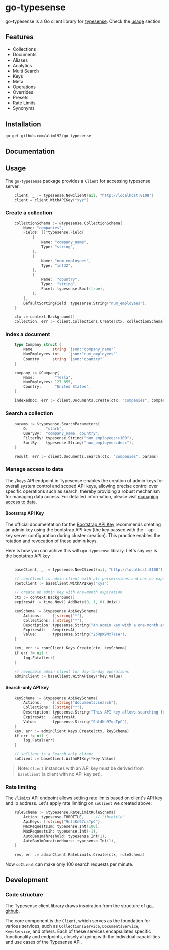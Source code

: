 # go-typesense
go-typesense is a Go client library for [typesense](https://typesense.org/). Check the [usage](#usage) section.

## Features
* Collections
* Documents
* Aliases
* Analytics
* Multi Search
* Keys
* Meta
* Operations
* Overrides
* Presets
* Rate Limits
* Synonyms

## Installation
```bash 
go get github.com/aliml92/go-typesense
```

## Documentation

## Usage
The `go-typesense` package provides a `Client` for accessing typesense server.
```go
	client, _ := typesense.NewClient(nil, "http://localhost:8108")
	client = client.WithAPIKey("xyz")      
```
### Create a collection
```go
	collectionSchema := &typesense.CollectionSchema{
		Name: "companies",
		Fields: []*typesense.Field{
			{
				Name: "company_name",
				Type: "string",
			},
			{
				Name: "num_employees",
				Type: "int32",
			},
			{
				Name:  "country",
				Type:  "string",
				Facet: typesense.Bool(true),
			},
		},
		DefaultSortingField: typesense.String("num_employees"),
	}

	ctx := context.Background()
	collection, err := client.Collections.Create(ctx, collectionSchema)
```
### Index a document
```go
    type Company struct {
        Name         string `json:"company_name"`
        NumEmployees int    `json:"num_employees"`
        Country      string `json:"country"`
    }

	company := &Company{
		Name:         "Tesla",
		NumEmployees: 127_855,
		Country:      "United States",
	}

	indexedDoc, err := client.Documents.Create(ctx, "companies", company)

```
### Search a collection 
```go
	params := &typesense.SearchParameters{
		Q:        "stark",
		QueryBy:  "company_name, country",
		FilterBy: typesense.String("num_employees:>100"),
		SortBy:   typesense.String("num_employees:desc"),
	}

	result, err := client.Documents.Search(ctx, "companies", params)
```
### Manage access to data
The `/keys` API endpoint in Typesense enables the creation of admin keys for overall system control and scoped API keys, allowing precise control over specific operations such as search, thereby providing a robust mechanism for managing data access. For detailed information, please visit [managing access to data](https://typesense.org/docs/guide/data-access-control.html).

#### Bootstrap API Key
The official documentation for the [Bootstrap API Key](https://typesense.org/docs/guide/data-access-control.html#bootstrap-api-key) recommends creating an admin key using the bootstrap API key (the key passed with the --api-key server configuration during cluster creation). This practice enables the rotation and revocation of these admin keys.

Here is how you can achive this with `go-typesense` library. Let's say `xyz` is 
the bootstrap API key
```go
	
	baseClient, _ := typesense.NewClient(nil, "http://localhost:8108")

	// rootClient is admin client with all persmissions and has no expiration.
	rootClient := baseClient.WithAPIKey("xyz")

	// create an admin key with one-month expiration
	ctx := context.Background()
	expiresAt := time.Now().AddDate(0, 1, 0).Unix()

	keySchema := &typesense.ApiKeySchema{
		Actions:     []string{"*"},
		Collections: []string{"*"},
		Description: typesense.String("An admin key with a one-month expiration."),
		ExpiresAt:   &expiresAt,
		Value:       typesense.String("2bRpK9Mx7YsW"),
	}

	key, err := rootClient.Keys.Create(ctx, keySchema)
	if err != nil {
		log.Fatal(err)
	}

    // revocable admin client for day-to-day operations
	adminClient := baseClient.WithAPIKey(*key.Value)
```
#### Search-only API key
```go
	keySchema := &typesense.ApiKeySchema{
		Actions:     []string{"documents:search"},
		Collections: []string{"*"},
		Description: typesense.String("This API key allows searching for documents across all collections and has an expiration set to one month"),
		ExpiresAt:   &expiresAt,
		Value:       typesense.String("9nl4Kn97qsTpC"),
	}
	key, err := adminClient.Keys.Create(ctx, keySchema)
	if err != nil {
		log.Fatal(err)
	}

	// soClient is a Search-only client
	soClient := baseClient.WithAPIKey(*key.Value)
```
>Note: `Client` instances with an API key must be derived from `baseClient` (a client with no API key set).

### Rate limiting
The `/limits`  API endpoint allows setting rate limits based on client's API key
and ip address. Let's apply rate limiting on `soClient` we created above:
```go
	ruleSchema := &typesense.RateLimitRuleSchema{
		Action: typesense.THROTTLE,     // "throttle"
		ApiKeys: []string{"9nl4Kn97qsTpC"},
		MaxRequests1m: typesense.Int(100),
		MaxRequests1h: typesense.Int(-1),
		AutoBan1mThreshold: typesense.Int(1),
		AutoBan1mDurationHours: typesense.Int(1),
	}
	
	res, err := adminClient.RateLimits.Create(ctx, ruleSchema)
```
Now `soClient` can make only 100 search requests per minute.

## Development
### Code structure
The Typesense client library draws inspiration from the structure of [go-github](https://github.com/google/go-github).

The core component is the `Client`, which serves as the foundation for various services, such as `CollectionsService`, `DocumentsService`, `KeysService`, and others. Each of these services encapsulates specific functionality and endpoints, closely aligning with the individual capabilities and use cases of the Typesense API.
